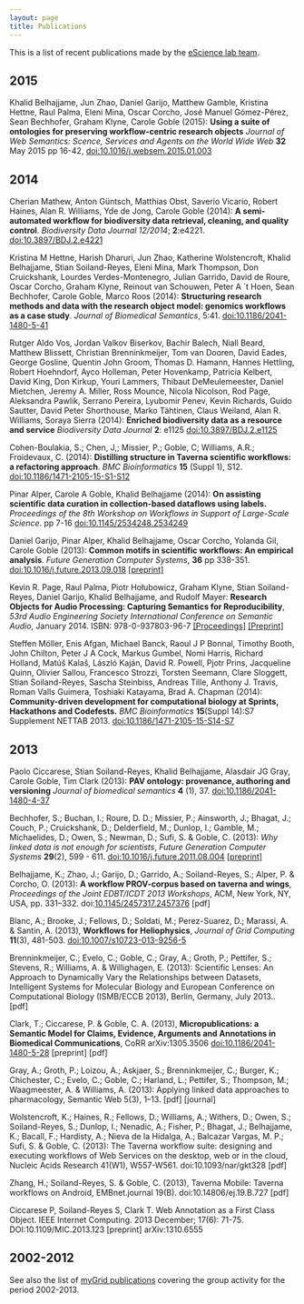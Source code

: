 ```yaml
---
layout: page
title: Publications
---
```


This is a list of recent publications made by the [eScience lab team](../people/). 

## 2015

Khalid Belhajjame, Jun Zhao, Daniel Garijo, Matthew Gamble, Kristina Hettne, Raul Palma, Eleni Mina, Oscar Corcho, José Manuel Gómez-Pérez, Sean Bechhofer, Graham Klyne, Carole Goble (2015): **Using a suite of ontologies for preserving workflow-centric research objects** _Journal of Web Semantics: Scence, Services and Agents on the World Wide Web_ **32** May 2015 pp 16-42, [doi:10.1016/j.websem.2015.01.003](http://dx.doi.org/10.1016/j.websem.2015.01.003)

## 2014
Cherian Mathew, Anton Güntsch, Matthias Obst, Saverio Vicario, Robert Haines, Alan R. Williams, Yde de Jong, Carole Goble (2014): **A semi-automated workflow for biodiversity data retrieval, cleaning, and quality control**. _Biodiversity Data Journal 12/2014_; **2**:e4221. [doi:10.3897/BDJ.2.e4221](http://dx.doi.org/10.3897/BDJ.2.e4221)

Kristina M Hettne, Harish Dharuri, Jun Zhao, Katherine Wolstencroft, Khalid Belhajjame, Stian Soiland-Reyes, Eleni Mina, Mark Thompson, Don Cruickshank, Lourdes Verdes-Montenegro, Julian Garrido, David de Roure, Oscar Corcho, Graham Klyne, Reinout van Schouwen, Peter A `t Hoen, Sean Bechhofer, Carole Goble, Marco Roos (2014): **Structuring research methods and data with the research object model: genomics workflows as a case study**. _Journal of Biomedical Semantics_, 5:41. [doi:10.1186/2041-1480-5-41](http://dx.doi.org/10.1186/2041-1480-5-41)

Rutger Aldo Vos, Jordan Valkov Biserkov, Bachir   Balech, Niall   Beard, Matthew   Blissett, Christian   Brenninkmeijer, Tom   van Dooren, David   Eades, George   Gosline, Quentin John Groom, Thomas D. Hamann, Hannes   Hettling, Robert   Hoehndorf, Ayco   Holleman, Peter   Hovenkamp, Patricia   Kelbert, David   King, Don Kirkup, Youri   Lammers, Thibaut DeMeulemeester, Daniel   Mietchen, Jeremy A. Miller, Ross   Mounce, Nicola   Nicolson, Rod   Page, 
Aleksandra Pawlik, Serrano   Pereira, Lyubomir   Penev, Kevin   Richards, Guido   Sautter, David Peter Shorthouse, Marko Tähtinen, Claus   Weiland, Alan R. Williams, Soraya Sierra (2014): **Enriched biodiversity data as a resource and service** _Biodiversity Data Journal_ **2**: e1125 [doi:10.3897/BDJ.2.e1125](http://dx.doi.org/doi:10.3897/BDJ.2.e1125)

Cohen-Boulakia, S.; Chen, J,; Missier, P.; Goble, C; Williams, A.R.; Froidevaux, C. (2014): **Distilling structure in Taverna scientific workflows: a refactoring approach**. _BMC Bioinformatics_ **15** (Suppl 1), S12. [doi:10.1186/1471-2105-15-S1-S12](http://dx.doi.org/10.1186/1471-2105-15-S1-S12)

Pinar Alper, Carole A Goble, Khalid Belhajjame (2014): **On assisting scientific data curation in collection-based dataflows using labels.** _Proceedings of the 8th Workshop on Workflows in Support of Large-Scale Science_. pp 7-16 [doi:10.1145/2534248.2534249](http://dx.doi.org/10.1145/2534248.2534249)

Daniel Garijo, Pinar Alper, Khalid Belhajjame, Oscar Corcho, Yolanda Gil, Carole Goble (2013): **Common motifs in scientific workflows: An empirical analysis**. _Future Generation Computer Systems_, **36** pp 338-351. [doi:10.1016/j.future.2013.09.018](http://dx.doi.org/10.1016/j.future.2013.09.018) [[preprint]](http://oa.upm.es/21854/1/1-s2_0-S0167739X13001970-main.pdf)

Kevin R. Page, Raul Palma, Piotr Hołubowicz, Graham Klyne, Stian Soiland-Reyes, Daniel Garijo, Khalid Belhajjame, and Rudolf Mayer: **Research Objects for Audio Processing: Capturing Semantics for Reproducibility**, _53rd Audio Engineering Society International Conference on Semantic Audio_, January 2014. ISBN: 978-0-937803-96-7 [[Proceedings]](http://www.aes.org/e-lib/browse.cfm?elib=17116) [[Preprint]](https://www.escholar.manchester.ac.uk/api/datastream?publicationPid=uk-ac-man-scw:213117&datastreamId=SUPPLEMENTARY-1.PDF)

Steffen Möller, Enis Afgan, Michael Banck, Raoul J P Bonnal, Timothy Booth, John Chilton, Peter J A Cock, Markus Gumbel, Nomi Harris, Richard Holland, Matúš Kalaš, László Kaján, David R. Powell, Pjotr Prins, Jacqueline Quinn, Olivier Sallou, Francesco Strozzi, Torsten Seemann, Clare Sloggett, Stian Soiland-Reyes, Sascha Steinbiss, Andreas Tille, Anthony J. Travis, Roman Valls Guimera, Toshiaki Katayama, Brad A. Chapman (2014): **Community-driven development for computational biology at Sprints, Hackathons and Codefests.** _BMC Bioinformatics_ **15**(Suppl 14):S7 Supplement NETTAB 2013.  [doi:10.1186/1471-2105-15-S14-S7](http://dx.doi.org/10.1186/1471-2105-15-S14-S7)

## 2013

Paolo Ciccarese, Stian Soiland-Reyes, Khalid Belhajjame, Alasdair JG Gray, Carole Goble, Tim Clark (2013): **PAV ontology: provenance, authoring and versioning** _Journal of biomedical semantics_ **4** (1), 37. [doi:10.1186/2041-1480-4-37](http://dx.doi.org/10.1186/2041-1480-4-37) 

Bechhofer, S.; Buchan, I.; Roure, D. D.; Missier, P.; Ainsworth, J.; Bhagat, J.; Couch, P.; Cruickshank, D.; Delderfield, M.; Dunlop, I.; Gamble, M.; Michaelides, D.; Owen, S.; Newman, D.; Sufi, S. & Goble, C. (2013): *Why linked data is not enough for scientists*, _Future Generation Computer Systems_  **29**(2), 599 - 611. [doi:10.1016/j.future.2011.08.004](http://dx.doi.org/10.1016/j.future.2011.08.004) [[preprint]](https://www.escholar.manchester.ac.uk/api/datastream?publicationPid=uk-ac-man-scw:131684&datastreamId=POST-PEER-REVIEW-NON-PUBLISHERS.PDF)

Belhajjame, K.; Zhao, J.; Garijo, D.; Garrido, A.; Soiland-Reyes, S.; Alper, P. & Corcho, O. (2013): **A workflow PROV-corpus based on taverna and wings**, _Proceedings of the Joint EDBT/ICDT 2013 Workshops_, ACM, New York, NY, USA, pp. 331–332. doi:[10.1145/2457317.2457376](http://dx.doi.org/10.1145/2457317.2457376)  [pdf]

Blanc, A.; Brooke, J.; Fellows, D.; Soldati, M.; Perez-Suarez, D.; Marassi, A. & Santin, A. (2013), **Workflows for Heliophysics**, _Journal of Grid Computing_ **11**(3), 481-503. [doi:10.1007/s10723-013-9256-5](http://dx.doi.org/10.1007/s10723-013-9256-5)

Brenninkmeijer, C.; Evelo, C.; Goble, C.; Gray, A.; Groth, P.; Pettifer, S.; Stevens, R.; Williams, A. & Willighagen, E. (2013): Scientific Lenses: An Approach to Dynamically Vary the Relationships between Datasets, Intelligent Systems for Molecular Biology and European Conference on Computational Biology  (ISMB/ECCB 2013), Berlin, Germany, July 2013.. [pdf]

Clark, T.; Ciccarese, P. & Goble, C. A. (2013), **Micropublications: a Semantic Model for Claims, Evidence, Arguments and Annotations in Biomedical Communications**, CoRR  arXiv:1305.3506 [doi:10.1186/2041-1480-5-28](http://dx.doi.org/10.1186/2041-1480-5-28) [preprint] [pdf]

Gray, A.; Groth, P.; Loizou, A.; Askjaer, S.; Brenninkmeijer, C.; Burger, K.; Chichester, C.; Evelo, C.; Goble, C.; Harland, L.; Pettifer, S.; Thompson, M.; Waagmeester, A. & Williams, A. (2013): Applying linked data approaches to pharmacology, Semantic Web 5(3), 1–13. [pdf] [journal]

Wolstencroft, K.; Haines, R.; Fellows, D.; Williams, A.; Withers, D.; Owen, S.; Soiland-Reyes, S.; Dunlop, I.; Nenadic, A.; Fisher, P.; Bhagat, J.; Belhajjame, K.; Bacall, F.; Hardisty, A.; Nieva de la Hidalga, A.; Balcazar Vargas, M. P.; Sufi, S. & Goble, C. (2013): The Taverna workflow suite: designing and executing workflows of Web Services on the desktop, web or in the cloud, Nucleic Acids Research 41(W1), W557-W561. doi:10.1093/nar/gkt328 [pdf]

Zhang, H.; Soiland-Reyes, S. & Goble, C. (2013), Taverna Mobile: Taverna workflows on Android, EMBnet.journal 19(B). doi:10.14806/ej.19.B.727 [pdf]

Ciccarese P, Soiland-Reyes S, Clark T. Web Annotation as a First Class Object. IEEE Internet Computing. 2013 December; 17(6): 71-75. DOI:10.1109/MIC.2013.123 [preprint] arXiv:1310.6555

## 2002-2012 

See also the list of 
[myGrid publications](http://dev.mygrid.org.uk/wiki/display/about/myGrid+Publications) covering the group activity for the period 2002-2013.
